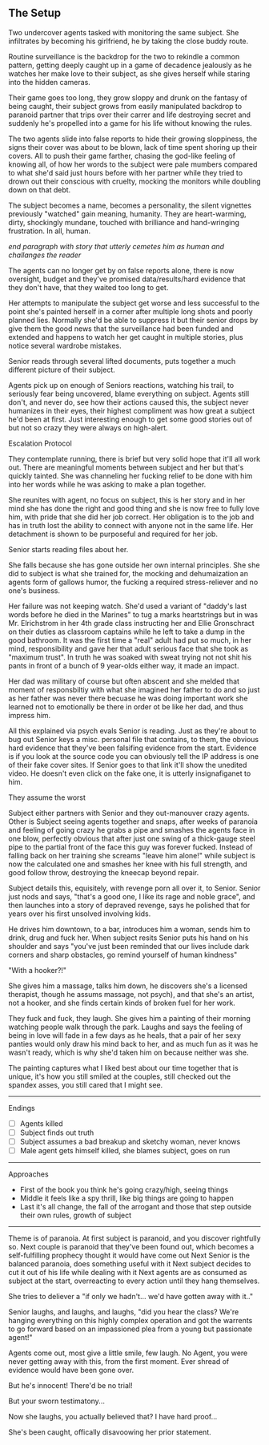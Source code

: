 
## The Setup

Two undercover agents tasked with monitoring the same subject. She infiltrates by becoming his girlfriend, he by taking the close buddy route.

Routine surveillance is the backdrop for the two to rekindle a common pattern, getting deeply caught up in a game of decadence jealously as he watches her make love to their subject, as she gives herself while staring into the hidden cameras.

Their game goes too long, they grow sloppy and drunk on the fantasy of being caught, their subject grows from easily manipulated backdrop to paranoid partner that trips over their carrer and life destroying secret and suddenly he's propelled into a game for his life without knowing the rules.

The two agents slide into false reports to hide their growing sloppiness, the signs their cover was about to be blown, lack of time spent shoring up their covers. All to push their game farther, chasing the god-like feeling of knowing all, of how her words to the subject were pale mumbers compared to what she'd said just hours before with her partner while they tried to drown out their conscious with cruelty, mocking the monitors while doubling down on that debt.

The subject becomes a name, becomes a personality, the silent vignettes previously "watched" gain meaning, humanity. They are heart-warming, dirty, shockingly mundane, touched with brilliance and hand-wringing frustration. In all, human.

_end paragraph with story that utterly cemetes him as human and challanges the reader_

The agents can no longer get by on false reports alone, there is now oversight, budget and they've promised data/results/hard evidence that they don't have, that they waited too long to get.

Her attempts to manipulate the subject get worse and less successful to the point she's painted herself in a corner after multiple long shots and poorly planned lies. Normally she'd be able to suppress it but their senior drops by give them the good news that the surveillance had been funded and extended and happens to watch her get caught in multiple stories, plus notice several wardrobe mistakes.

Senior reads through several lifted documents, puts together a much different picture of their subject.

Agents pick up on enough of Seniors reactions, watching his trail, to seriously fear being uncovered, blame everything on subject. Agents still don't, and never do, see how their actions caused this, the subject never humanizes in their eyes, their highest compliment was how great a subject he'd been at first. Just interesting enough to get some good stories out of but not so crazy they were always on high-alert.

Escalation Protocol

They contemplate running, there is brief but very solid hope that it'll all work out. There are meaningful moments between subject and her but that's quickly tainted. She was channeling her fucking relief to be done with him into her words while he was asking to make a plan together.

She reunites with agent, no focus on subject, this is her story and in her mind she has done the right and good thing and she is now free to fully love him, with pride that she did her job correct. Her obligation is to the job and has in truth lost the ability to connect with anyone not in the same life. Her detachment is shown to be purposeful and required for her job.

Senior starts reading files about her.

She falls because she has gone outside her own internal principles. She she did to subject is what she trained for, the mocking and dehumaization an agents form of gallows humor, the fucking a required stress-reliever and no one's business. 

Her failure was not keeping watch. She'd used a variant of "daddy's last words before he died in the Marines" to tug a marks heartstrings but in was Mr. Elrichstrom in her 4th grade class instructing her and Ellie Gronschract on their duties as classroom captains while he left to take a dump in the good bathroom. It was the first time a "real" adult had put so much, in her mind, responsibility and gave her that adult serious face that she took as "maximum trust". In truth he was soaked with sweat trying not not shit his pants in front of a bunch of 9 year-olds either way, it made an impact.

Her dad was military of course but often abscent and she melded that moment of responsbiltiy with what she imagined her father to do and so just as her father was never there becuase he was doing important work she learned not to emotionally be there in order ot be like her dad, and thus impress him.

All this explained via psych evals Senior is reading. Just as they're about to bug out Senior keys a misc. personal file that contains, to them, the obvious hard evidence that they've been falsifing evidence from the start. Evidence is if you look at the source code you can obviously tell the IP address is one of their fake cover sites. If Senior goes to that link it'll show the unedited video. He doesn't even click on the fake one, it is utterly insignafiganet to him.

They assume the worst

Subject either partners with Senior and they out-manouver crazy agents. Other is Subject seeing agents together and snaps, after weeks of paranoia and feeling of going crazy he grabs a pipe and smashes the agents face in one blow, perfectly obvious that after just one swing of a thick-gauge steel pipe to the partial front of the face this guy was forever fucked. Instead of falling back on her training she screams "leave him alone!" while subject is now the calculated one and smashes her knee with his full strength, and good follow throw, destroying the kneecap beyond repair.

Subject details this, equisitely, with revenge porn all over it, to Senior. Senior just nods and says, "that's a good one, I like its rage and noble grace", and then launches into a story of depraved revenge, says he polished that for years over his first unsolved involving kids. 

He drives him downtown, to a bar, introduces him a woman, sends him to drink, drug and fuck her. When subject resits Senior puts his hand on his shoulder and says "you've just been reminded that our lives include dark corners and sharp obstacles, go remind yourself of human kindness"

"With a hooker?!"

She gives him a massage, talks him down, he discovers she's a licensed therapist, though he assums massage, not psych), and that she's an artist, not a hooker, and she finds certain kinds of broken fuel for her work.

They fuck and fuck, they laugh. She gives him a painting of their morning watching people walk through the park. Laughs and says the feeling of being in love will fade in a few days as he heals, that a pair of her sexy panties would only draw his mind back to her, and as much fun as it was he wasn't ready, which is why she'd taken him on because neither was she.

The painting captures what I liked best about our time together that is unique, it's how you still smiled at the couples, still checked out the spandex asses, you still cared that I might see.

---

Endings

- [ ] Agents killed
- [ ] Subject finds out truth
- [ ] Subject assumes a bad breakup and sketchy woman, never knows
- [ ] Male agent gets himself killed, she blames subject, goes on run

---

Approaches

- First of the book you think he's going crazy/high, seeing things
- Middle it feels like a spy thrill, like big things are going to happen
- Last it's all change, the fall of the arrogant and those that step outside their own rules, growth of subject

---

Theme is of paranoia. At first subject is paranoid, and you discover rightfully so. Next couple is paranoid that they've been found out, which becomes a self-fulfilling prophecy thought it would have come out
Next Senior is the balanced paranoia, does something useful with it
Next subject decides to cut it out of his life while dealing with it
Next agents are as consumed as subject at the start, overreacting to every action until they hang themselves.

She tries to deliever a "if only we hadn't... we'd have gotten away with it.."

Senior laughs, and laughs, and laughs, "did you hear the class? We're hanging everything on this highly complex operation and got the warrents to go forward based on an impassioned plea from a young but passionate agent!"

Agents come out, most give a little smile, few laugh. No Agent, you were never getting away with this, from the first moment. Ever shread of evidence would have been gone over.

But he's innocent! There'd be no trial!

But your sworn testimatony...

Now she laughs, you actually believed that? I have hard proof... 

She's been caught, offically disavoowing her prior statement.


